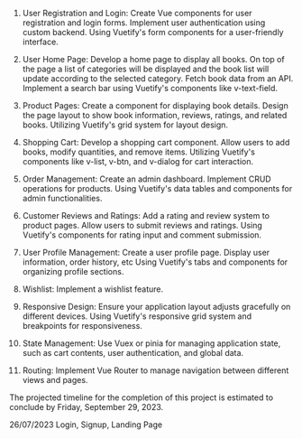 1. User Registration and Login:
Create Vue components for user registration and login forms.
Implement user authentication using custom backend.
Using Vuetify's form components for a user-friendly interface.

2. User Home Page:
Develop a home page to display all books. On top of the page a list of categories will be displayed and the book list will update according to the selected category.
Fetch book data from an API.
Implement a search bar using Vuetify's components like v-text-field.

3. Product Pages:
Create a component for displaying book details.
Design the page layout to show book information, reviews, ratings, and related books.
Utilizing Vuetify's grid system for layout design.

4. Shopping Cart:
Develop a shopping cart component.
Allow users to add books, modify quantities, and remove items.
Utilizing Vuetify's components like v-list, v-btn, and v-dialog for cart interaction.

5. Order Management:
Create an admin dashboard.
Implement CRUD operations for products.
Using Vuetify's data tables and components for admin functionalities.

6. Customer Reviews and Ratings:
Add a rating and review system to product pages.
Allow users to submit reviews and ratings.
Using Vuetify's components for rating input and comment submission.

7. User Profile Management:
Create a user profile page.
Display user information, order history, etc
Using Vuetify's tabs and components for organizing profile sections.

8. Wishlist:
Implement a wishlist feature.

9. Responsive Design:
Ensure your application layout adjusts gracefully on different devices.
Using Vuetify's responsive grid system and breakpoints for responsiveness.

10. State Management:
Use Vuex or pinia for managing application state, such as cart contents, user authentication, and global data.

11. Routing:
Implement Vue Router to manage navigation between different views and pages.


The projected timeline for the completion of this project is estimated to conclude by Friday, September 29, 2023.



26/07/2023 Login, Signup, Landing Page